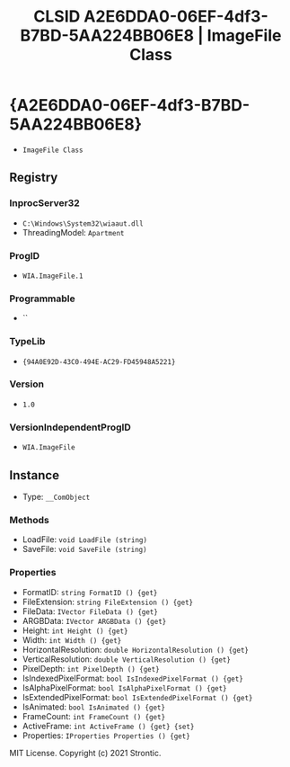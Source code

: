 ﻿---
title: "CLSID A2E6DDA0-06EF-4df3-B7BD-5AA224BB06E8 | ImageFile Class"
excerpt: What is COM-Object CLSID A2E6DDA0-06EF-4df3-B7BD-5AA224BB06E8?
---

# {A2E6DDA0-06EF-4df3-B7BD-5AA224BB06E8}

* `ImageFile Class`

## Registry


### InprocServer32

* `C:\Windows\System32\wiaaut.dll`
* ThreadingModel: `Apartment`

### ProgID

* `WIA.ImageFile.1`

### Programmable

* ``

### TypeLib

* `{94A0E92D-43C0-494E-AC29-FD45948A5221}`

### Version

* `1.0`

### VersionIndependentProgID

* `WIA.ImageFile`

## Instance

* Type: `__ComObject`

### Methods

* LoadFile: `void LoadFile (string)`
* SaveFile: `void SaveFile (string)`

### Properties

* FormatID: `string FormatID () {get} `
* FileExtension: `string FileExtension () {get} `
* FileData: `IVector FileData () {get} `
* ARGBData: `IVector ARGBData () {get} `
* Height: `int Height () {get} `
* Width: `int Width () {get} `
* HorizontalResolution: `double HorizontalResolution () {get} `
* VerticalResolution: `double VerticalResolution () {get} `
* PixelDepth: `int PixelDepth () {get} `
* IsIndexedPixelFormat: `bool IsIndexedPixelFormat () {get} `
* IsAlphaPixelFormat: `bool IsAlphaPixelFormat () {get} `
* IsExtendedPixelFormat: `bool IsExtendedPixelFormat () {get} `
* IsAnimated: `bool IsAnimated () {get} `
* FrameCount: `int FrameCount () {get} `
* ActiveFrame: `int ActiveFrame () {get} {set} `
* Properties: `IProperties Properties () {get} `

MIT License. Copyright (c) 2021 Strontic.


